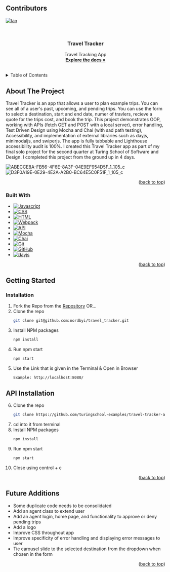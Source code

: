 <a name="readme-top"></a>

## Contributors

[![Ian][ian-badge]][ian-url]

<br />
<div align="center">

<h3 align="center">Travel Tracker</h3>

  <p align="center">
    Travel Tracking App
    <br />
    <a href="https://github.com/nordbyi/travel_tracker"><strong>Explore the docs »</strong></a>
    <br />
    <br />
  </p>
</div>

<details>
  <summary>Table of Contents</summary>
  <ol>
    <li>
      <a href="#about-the-project">About The Project</a>
      <ul>
        <li><a href="#built-with">Built With</a></li>
      </ul>
    </li>
    <li>
      <a href="#getting-started">Getting Started</a>
      <ul>
        <li><a href="#installation">Installation</a></li>
      </ul>
    </li>
  </ol>
</details>

## About The Project

<!-- https://user-images.githubusercontent.com/107894408/211426209-aeb2d9ef-a410-41f6-a3de-f611ca6c76f5.mp4 -->

Travel Tracker is an app that allows a user to plan example trips. You can see all of a user's past, upcoming, and pending trips. You can use the form to select a destination, start and end date, numer of travlers, recieve a quote for the trips cost, and book the trip. This project demonstrates OOP, working with APIs (fetch GET and POST with a local server), error handling, Test Driven Design using Mocha and Chai (with sad path testing), Accessibility, and implementation of external libraries such as dayjs, minimodaljs, and swiperjs. The app is fully tabbable and Lighthouse accessibility audit is 100%. I created this Travel Tracker app as part of my final solo project for the second quarter at Turing School of Software and Design. I completed this project from the ground up in 4 days.

![ABECCE8A-FB56-4F6E-8A3F-04E9EF954D5F_1_105_c](https://user-images.githubusercontent.com/82419988/235490686-6b7f4894-d3f0-4e92-9ee8-482090d53d39.jpeg)
![D3F0A19E-0E29-4E2A-A2B0-BC64E5C0F51F_1_105_c](https://user-images.githubusercontent.com/82419988/235490899-6f7241f5-ff1b-4f8c-a300-4c79129b89c0.jpeg)


<p align="right">(<a href="#readme-top">back to top</a>)</p>

### Built With

- [![Javascript][javascript.js]][javascript-url]
- [![CSS][css]][css-url]
- [![HTML][html]][html-url]
- [![Webpack][webpack]][webpack-url]
- [![API][api]][api-url]
- [![Mocha][mocha]][mocha-url]
- [![Chai][chai]][chai-url]
- [![Git][git]][git-url]
- [![GitHub][github]][github-url]
- [![dayjs][dayjs]][dayjs-url]

<p align="right">(<a href="#readme-top">back to top</a>)</p>

## Getting Started

### Installation

1. Fork the Repo from the [Repository](https://github.com/nordbyi/travel_tracker) OR...
1. Clone the repo
   ```sh
   git clone git@github.com:nordbyi/travel_tracker.git
   ```
1. Install NPM packages
   ```sh
   npm install
   ```
1. Run npm start
   ```sh
   npm start
   ```
1. Use the Link that is given in the Terminal & Open in Browser
   ```sh
   Example: http://localhost:8080/
   ```

## API Installation

6. Clone the repo
   ```sh
   git clone https://github.com/turingschool-examples/travel-tracker-api
   ```
7. cd into it from terminal
8. Install NPM packages
   ```sh
   npm install
   ```
9. Run npm start
   ```sh
   npm start
   ```
10. Close using control + c

<p align="right">(<a href="#readme-top">back to top</a>)</p>

## Future Additions

- Some duplicate code needs to be consolidated
- Add an agent class to extend user
- Add an agent login, home page, and functionality to approve or deny pending trips
- Add a logo
- Improve CSS throughout app
- Improve specificity of error handling and displaying error messages to user
- Tie carousel slide to the selected destination from the dropdown when chosen in the form

<p align="right">(<a href="#readme-top">back to top</a>)</p>

[ian-badge]: https://img.shields.io/badge/-Ian%20Nordby-orange
[ian-url]: https://github.com/nordbyi
[mocha]: https://img.shields.io/badge/Mocha-FF2D20?style=for-the-badge&logo=mocha&logoColor=white
[mocha-url]: https://mochajs.org/
[chai]: https://img.shields.io/badge/Chai-20232A?style=for-the-badge&logo=chai&logoColor=61DAFB
[chai-url]: https://www.chaijs.com/
[webpack]: https://img.shields.io/badge/Webpack-563D7C?style=for-the-badge&logo=webpack&logoColor=white
[webpack-url]: https://webpack.js.org/
[dayjs]: https://img.shields.io/badge/-dayjs-fb6052?style=for-the-badge
[dayjs-url]: https://www.npmjs.com/package/dayjs
[css]: https://img.shields.io/badge/CSS-000000?style=for-the-badge&logo=css&logoColor=white
[css-url]: https://www.w3.org/Style/CSS/Overview.en.html
[html]: https://img.shields.io/badge/HTML-4A4A55?style=for-the-badge&logo=HTML&logoColor=FF3E00
[html-url]: https://www.w3schools.com/howto/howto_make_a_website.asp
[javascript.js]: https://img.shields.io/badge/JavaScript-0769AD?style=for-the-badge&logo=javascript&logoColor=white
[javascript-url]: https://www.javascript.com/
[api]: https://img.shields.io/badge/API-15EA75?style=for-the-badge&logo=HTML&logoColor=FF3E00
[api-url]: https://www.w3schools.com/js/js_api_intro.asp
[github]: https://img.shields.io/badge/GitHub-22043C?style=for-the-badge&logo=github&logoColor=FF3E00
[github-url]: https://github.com/
[git]: https://img.shields.io/badge/Git-2E0305?style=for-the-badge&logo=git&logoColor=FF3E00
[git-url]: https://git-scm.com/
